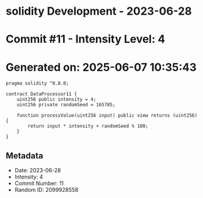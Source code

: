 ﻿# solidity Development - 2023-06-28
# Commit #11 - Intensity Level: 4
# Generated on: 2025-06-07 10:35:43
```solidity
pragma solidity ^0.8.0;

contract DataProcessor11 {
    uint256 public intensity = 4;
    uint256 private randomSeed = 165785;

    function processValue(uint256 input) public view returns (uint256) {
        return input * intensity + randomSeed % 100;
    }
}
```
## Metadata
- Date: 2023-06-28
- Intensity: 4
- Commit Number: 11
- Random ID: 2099928558
